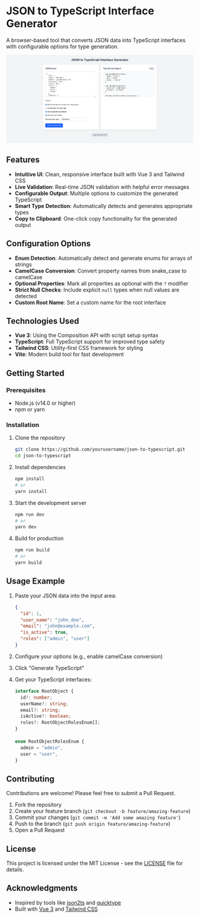 # JSON to TypeScript Interface Generator

A browser-based tool that converts JSON data into TypeScript interfaces with configurable options for type generation.

![JSON to TypeScript Interface Generator Screenshot](screenshot.png)

## Features

- **Intuitive UI**: Clean, responsive interface built with Vue 3 and Tailwind CSS
- **Live Validation**: Real-time JSON validation with helpful error messages
- **Configurable Output**: Multiple options to customize the generated TypeScript
- **Smart Type Detection**: Automatically detects and generates appropriate types
- **Copy to Clipboard**: One-click copy functionality for the generated output

## Configuration Options

- **Enum Detection**: Automatically detect and generate enums for arrays of strings
- **CamelCase Conversion**: Convert property names from snake_case to camelCase
- **Optional Properties**: Mark all properties as optional with the `?` modifier
- **Strict Null Checks**: Include explicit `null` types when null values are detected
- **Custom Root Name**: Set a custom name for the root interface

## Technologies Used

- **Vue 3**: Using the Composition API with script setup syntax
- **TypeScript**: Full TypeScript support for improved type safety
- **Tailwind CSS**: Utility-first CSS framework for styling
- **Vite**: Modern build tool for fast development

## Getting Started

### Prerequisites

- Node.js (v14.0 or higher)
- npm or yarn

### Installation

1. Clone the repository

   ```bash
   git clone https://github.com/yourusername/json-to-typescript.git
   cd json-to-typescript
   ```

2. Install dependencies

   ```bash
   npm install
   # or
   yarn install
   ```

3. Start the development server

   ```bash
   npm run dev
   # or
   yarn dev
   ```

4. Build for production
   ```bash
   npm run build
   # or
   yarn build
   ```

## Usage Example

1. Paste your JSON data into the input area:

   ```json
   {
     "id": 1,
     "user_name": "john_doe",
     "email": "john@example.com",
     "is_active": true,
     "roles": ["admin", "user"]
   }
   ```

2. Configure your options (e.g., enable camelCase conversion)

3. Click "Generate TypeScript"

4. Get your TypeScript interfaces:

   ```typescript
   interface RootObject {
     id?: number;
     userName?: string;
     email?: string;
     isActive?: boolean;
     roles?: RootObjectRolesEnum[];
   }

   enum RootObjectRolesEnum {
     admin = "admin",
     user = "user",
   }
   ```

## Contributing

Contributions are welcome! Please feel free to submit a Pull Request.

1. Fork the repository
2. Create your feature branch (`git checkout -b feature/amazing-feature`)
3. Commit your changes (`git commit -m 'Add some amazing feature'`)
4. Push to the branch (`git push origin feature/amazing-feature`)
5. Open a Pull Request

## License

This project is licensed under the MIT License - see the [LICENSE](LICENSE) file for details.

## Acknowledgments

- Inspired by tools like [json2ts](http://www.json2ts.com/) and [quicktype](https://quicktype.io/)
- Built with [Vue 3](https://v3.vuejs.org/) and [Tailwind CSS](https://tailwindcss.com/)
